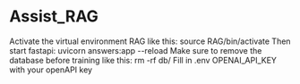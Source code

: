 # Assist_RAG

Activate the virtual environment RAG like this:
source RAG/bin/activate
Then start fastapi:
uvicorn answers:app --reload
Make sure to remove the database before training like this:
rm -rf db/
Fill in .env OPENAI_API_KEY with your openAPI key
